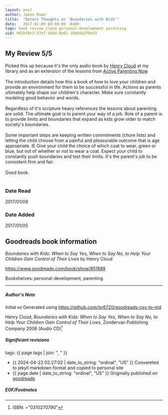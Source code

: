 ```yaml
---
layout: post
author: James Rowe
title:  "Detect Thoughts on 'Boundaries with Kids'"
date:   2017-01-09 00:00:00 -0400
tags: book review Cloud personal-development parenting
uid: 992bf0c3-57ef-44dd-8a01-1bb0da3f0e53
---
```


<!-- highly dependent on how you personally use jekyll templates, and how you want this to show up -->
<!-- escape any jekyll keys with double brackets -->

## My Review 5/5

Picked this up because it's the only audio book by [Henry Cloud](https://www.goodreads.com/author/show/1114699) at my library and as an extension of the lessons from [Active Parenting Now](https://www.goodreads.com/book/show/1343214)<br/><br/>The introduction details how this a book of how to love your children and provide an environment for them to be successful in life. Actions as parents ultimately help shape our children's character. Make sure constantly modeling good behavior and words.<br/><br/>Regardless of it's scripture heavy references the lessons about parenting are solid. The ultimate goal is to parent your way of a job. Role of a parent is to provide limits and boundaries that expand as kids grow older to match society's boundaries.<br/><br/>Some important steps are keeping written commitments (chore lists) and letting the child choose from a painful and pleasurable outcome that is age appropriate. IE Give your child the choice of which coat to wear, green or blue, but not of whether or not to wear a coat. Expect your child to constantly push boundaries and test their limits. It's the parent's job to be consistent firm and fair.<br/><br/>Good book.<br/><br/>

### Date Read
2017/01/09

### Date Added
2017/01/05

## Goodreads book information

*Boundaries with Kids: When to Say Yes, When to Say No, to Help Your Children Gain Control of Their Lives* by Henry Cloud

https://www.goodreads.com/book/show/851889

Bookshelves: personal-development, parenting

---

##### Author's Note

Initial `md` Generated using https://github.com/jsr6720/goodreads-csv-to-md

Henry Cloud, *Boundaries with Kids: When to Say Yes, When to Say No, to Help Your Children Gain Control of Their Lives*,  Zondervan Publishing Company 2006 (Audio CD)[^1]

##### Significant revisions

tags: {{ page.tags | join: ", " }} <!-- todo move this somewhere -->

- {{ 2024-04-22 02:27:02 | date_to_string: "ordinal", "US" }} Convereted to jekyll markdown format and copied to personal site
- {{ page.date | date_to_string: "ordinal", "US" }} Originally published on [goodreads](https://www.goodreads.com)

##### EOF/Footnotes

[^1]: ISBN: ="0310270790"